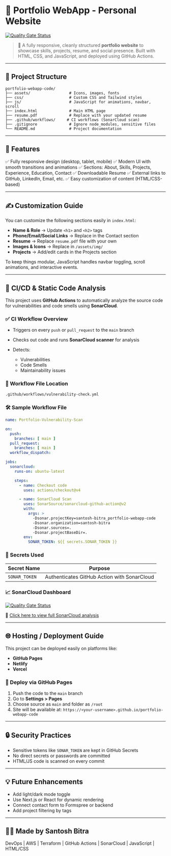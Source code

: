 # 🎨 Portfolio WebApp - Personal Website

[![Quality Gate Status](https://sonarcloud.io/api/project_badges/measure?project=santosh-bitra_portfolio-webapp-code\&metric=alert_status)](https://sonarcloud.io/summary/new_code?id=santosh-bitra_portfolio-webapp-code)

> 🚀 A fully responsive, cleanly structured **portfolio website** to showcase skills, projects, resume, and social presence. Built with HTML, CSS, and JavaScript, and deployed using GitHub Actions.

---

## 📁 Project Structure

```
portfolio-webapp-code/
├── assets/                 # Icons, images, fonts
├── css/                    # Custom CSS and Tailwind styles
├── js/                     # JavaScript for animations, navbar, scroll
├── index.html              # Main HTML page
├── resume.pdf              # Replace with your updated resume
├── .github/workflows/     # CI workflows (SonarCloud scan)
├── .gitignore              # Ignore node_modules, sensitive files
└── README.md               # Project documentation
```

---

## 🚀 Features

✅ Fully responsive design (desktop, tablet, mobile)
✅ Modern UI with smooth transitions and animations
✅ Sections: About, Skills, Projects, Experience, Education, Contact
✅ Downloadable Resume
✅ External links to GitHub, LinkedIn, Email, etc.
✅ Easy customization of content (HTML/CSS-based)

---

## ✍️ Customization Guide

You can customize the following sections easily in `index.html`:

* **Name & Role**              → Update `<h1>` and `<h2>` tags
* **Phone/Email/Social Links** → Replace in the Contact section
* **Resume**                   → Replace `resume.pdf` file with your own
* **Images & Icons**           → Replace in `/assets/img/`
* **Projects**                 → Add/edit cards in the Projects section

To keep things modular, JavaScript handles navbar toggling, scroll animations, and interactive events.

---

## 🧪 CI/CD & Static Code Analysis

This project uses **GitHub Actions** to automatically analyze the source code for vulnerabilities and code smells using **SonarCloud**.

### ✅ CI Workflow Overview

* Triggers on every `push` or `pull_request` to the `main` branch
* Checks out code and runs **SonarCloud scanner** for analysis
* Detects:

  * Vulnerabilities
  * Code Smells
  * Maintainability issues

### 📁 Workflow File Location

`.github/workflows/vulnerability-check.yml`

### 🛠️ Sample Workflow File

```yaml
name: Portfolio-Vulnerability-Scan

on:
  push:
    branches: [ main ]
  pull_request:
    branches: [ main ]
  workflow_dispatch:

jobs:
  sonarcloud:
    runs-on: ubuntu-latest

    steps:
      - name: Checkout code
        uses: actions/checkout@v4

      - name: SonarCloud Scan
        uses: SonarSource/sonarcloud-github-action@v2
        with:
          args: >
            -Dsonar.projectKey=santosh-bitra_portfolio-webapp-code
            -Dsonar.organization=santosh-bitra
            -Dsonar.sources=.
            -Dsonar.projectBaseDir=.
        env:
          SONAR_TOKEN: ${{ secrets.SONAR_TOKEN }}
```

### 🔐 Secrets Used

| Secret Name   | Purpose                                     |
| ------------- | ------------------------------------------- |
| `SONAR_TOKEN` | Authenticates GitHub Action with SonarCloud |

### 📈 SonarCloud Dashboard

[![Quality Gate Status](https://sonarcloud.io/api/project_badges/measure?project=santosh-bitra_portfolio-webapp-code\&metric=alert_status)](https://sonarcloud.io/summary/new_code?id=santosh-bitra_portfolio-webapp-code)

🔗 [Click here to view full SonarCloud analysis](https://sonarcloud.io/summary/new_code?id=santosh-bitra_portfolio-webapp-code)

---

## 🌐 Hosting / Deployment Guide

This project can be deployed easily on platforms like:

* **GitHub Pages**
* **Netlify**
* **Vercel**

### 🧾 Deploy via GitHub Pages

1. Push the code to the `main` branch
2. Go to **Settings > Pages**
3. Choose source as `main` and folder as `/root`
4. Site will be available at: `https://<your-username>.github.io/portfolio-webapp-code`

---

## 🔒 Security Practices

* Sensitive tokens like `SONAR_TOKEN` are kept in GitHub Secrets
* No direct secrets or passwords are committed
* HTML/JS code is scanned on every commit

---

## 💡 Future Enhancements

* Add light/dark mode toggle
* Use Next.js or React for dynamic rendering
* Connect contact form to Formspree or backend
* Add project filtering by tags

---

## 👨‍💻 Made by Santosh Bitra

DevOps | AWS | Terraform | GitHub Actions | SonarCloud | JavaScript | HTML/CSS
